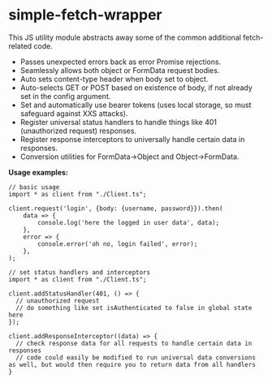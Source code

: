 # simple-fetch-wrapper
This JS utility module abstracts away some of the common additional fetch-related code.

* Passes unexpected errors back as error Promise rejections.
* Seamlessly allows both object or FormData request bodies.
* Auto sets content-type header when body set to object.
* Auto-selects GET or POST based on existence of body, if not already set in the config argument.
* Set and automatically use bearer tokens (uses local storage, so must safeguard against XXS attacks).
* Register universal status handlers to handle things like 401 (unauthorized request) responses.
* Register response interceptors to universally handle certain data in responses.
* Conversion utilities for FormData->Object and Object->FormData.

**Usage examples:**

```
// basic usage
import * as client from "./Client.ts";

client.request('login', {body: {username, password}}).then(
    data => {
        console.log('here the logged in user data', data);
    },
    error => {
        console.error('oh no, login failed', error);
    },
);
```

```
// set status handlers and interceptors
import * as client from "./Client.ts";

client.addStatusHandler(401, () => {
  // unauthorized request
  // do something like set isAuthenticated to false in global state here
});

client.addResponseInterceptor((data) => {
  // check response data for all requests to handle certain data in responses
  // code could easily be modified to run universal data conversions as well, but would then require you to return data from all handlers
}
```
